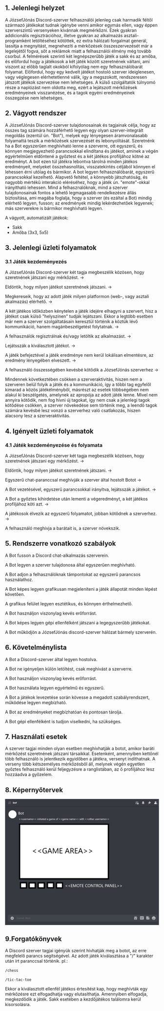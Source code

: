 ## 1. Jelenlegi helyzet

A JózsefJónás Discord-szerver felhasználói jelenleg csak harmadik féltől származó játékokat tudnak igénybe venni amikor egymás ellen, vagy éppen szerverszintű versenyeken kívánnak megmérkőzni. Ezek gyakran addicionális regisztrációhoz, illetve gyakran az alkalmazás asztali-programként letöltéséhez kötöttek, ez extra hálózati forgalmat generál, lassítja a megnyitást, megnehezíti a mérkőzések összeszervezését már a legelejétől fogva, sőt a reklámok miatt a felhasználói élmény még tovább csorbul. A felmérések szerinti két legnépszerűbb játék a sakk és az amőba, és előfordul hogy a játékosok a két játék között szeretnének váltani, ami viszont az előbb taglalt okokból kifolyólag nem egy felhasználóbarát folyamat.
Előfordul, hogy egy kedvelt játékot hostoló szerver ideiglenesen, vagy véglegesen elérhetetlenné válik, így a megszokott, rendszeresen játszott játékok szervezése nem lehetséges. 
A külső szolgáltatók túlnyomó része a naplózást nem oldotta meg, ezért a lejátszott mérkőzések eredményeinek visszanézése, és a tagok egyéni eredményeinek összegzése nem lehetséges. 

## 2. Vágyott rendszer

A JózsefJónás Discord-szerver tulajdonosainak és tagjainak célja, hogy az összes tag számára hozzáférhető legyen egy olyan szerver-integrált megoldás (ezentúl ún. "Bot"), melyek egy lényegesen áramvonalasabb folyamattá teszik a mérkőzések szervezését és lebonyolítását. 
Szeretnénk ha a Bot egyszerűen meghívható lenne a szerverre, ott egyszerű, és könnyen megjegyezhető parancsokkal elindítana és játékot, aminek a végén egyértelműen eldöntené a győztest és a két játékos profiljához kötné az eredményt. A bot ezen túl játékra lebontva tárolná minden játékos eredményeit, melyeket összehasnolítás, visszatekintés céljából könnyen el lehessen érni utólag és bármikor. 
A bot legyen felhasználóbarát, egyszerű parancsokkal kezelhető. Alapvető feltétel, a könnyebb játszhatóság, és nagyobb mértékű interakció eléréséhez, hogy a játék ún. "emote"-okkal irányítható lehessen.
Mind a felhasználóknak, mind a szerver tulajdonosainak fontos a lehető legmagasabb rendelkezésre állás biztosítása, ami magába foglalja, hogy a szerver (és ezáltal a Bot) mindig elérhető legyen, fusson; az eredmények mindig lekérdezhetőek legyenek; más szerverekre is bármikor meghívható legyen.

A vágyott, automatizált játékok:
  * Sakk
  * Amőba (3x3, 5x5)


## 3. Jelenlegi üzleti folyamatok

### 3.1 Játék kezdeményezés

A JózsefJónás Discord-szerver két tagja megbeszélik közösen, hogy szeretnének játszani egy mérkőzést. -> 

Eldöntik, hogy milyen játékot szeretnének játszani. ->

Megkereseik, hogy az adott játék milyen platformon (web-, vagy asztali akalmazás) elérhető. ->

A két játékos időközben kénytelen a játék idejére elhagyni a szervert, hisz a játékot csak külső "helyszínen" tudják lejátszani.
Ekkor a legtöbb esetben már nem a szerver szolgáltatásain keresztül történik a köztük lévő kommunikáció, hanem magánbeszélgetést folytatnak. ->

A felhasználók regisztrálnak és/vagy letöltik az alkalmazást. ->

Lejátsszák a kiválasztott játékot. ->

A játék befejeztével a játék eredménye nem kerül lokálisan elmentésre, az eredmény lényegében elveszett. ->

A felhasználó összességében kevésbé kötődik a JózsefJónás szerverhez ->

Mindennek következtében csökken a szerveraktivitás, hiszen nem a szerveren belül folyik a játék és a kommunikáció, így a többi tag egyfelől kimarad a közös játékélményből, másrészt az esetek többségében nem alakul ki beszélgetés, amelynek az apropója az adott játék lenne. Mivel nem annyira kötődik, nem fog hívni új tagokat, így nem csak a jelenlegi tagok kötődése csökken, a szerver növekedése sem történik meg, a leendő tagok számára kevésbé lesz vonzó a szerverhez való csatlakozás, hiszen alacsony lesz a szerveraktivitás.


## 4. Igényelt üzleti folyamatok

### 4.1 Játék kezdeményezése és folyamata

A JózsefJónás Discord-szerver két tagja megbeszélik közösen, hogy szeretnének játszani egy mérkőzést. -> 

Eldöntik, hogy milyen játékot szeretnének játszani. ->

Egyszerű chat-paranccsal meghívják a szerver által hostolt Botot ->

A Bot vezetésével, egyszerű parancsokkal irányítva, lejátsszák a játékot. ->

A Bot a győztes kihirdetése után lementi a végeredményt, a két játékos profiljához köti azt. ->

A játékosok élvezik az egyszerű folyamatot, jobban kötődnek a szerverhez. ->

A felhasználó meghívja a barátait is, a szerver növekszik.

## 5. Rendszerre vonatkozó szabályok

A Bot fusson a Discord chat-alkalmazás szerverein.

A Bot legyen a szerver tulajdonosa által egyszerűen meghívható.

A Bot adjon a felhasználóknak támpontokat az egyszerű parancsos használathoz.

A Bot képes legyen grafikusan megjeleníteni a játék állapotát minden lépést követően.

A grafikus felület legyen esztétikus, és könnyen érthelmezhető.

A Bot használjon viszonylag kevés erőforrást.

A Bot képes legyen gépi ellenfélként játszani a legegyszerűbb játékokat.

A Bot működjön a JózsefJónás discord-szerver hálózat bármely szerverén.


## 6. Követelménylista

A Bot a Discord-szerver által legyen hostolva.

A Bot ne igényeljen külön letöltést, csak meghívást a szerverre.

A Bot használjon viszonylag kevés erőforrást.

A Bot használata legyen egyértelmű és egyszerű.

A Bot a játékok levezetése során kövesse a megadott szabályrendszert, működése legyen megbízható.

A Bot az eredményeket megbízhatóan és pontosan tárolja.

A Bot gépi ellenfélként is tudjon viselkedni, ha szükséges.


## 7. Használati esetek

A szerver tagjai minden olyan esetben meghívhatják a botot, amikor baráti mérkőzést szeretnének játszani társaikkal. Esetenként, amennyiben kettőnél több felhasználó is jelentkezik egyidőben a játékra, versenyt indíthatnak. A verseny több kétszemélyes mérkőzésből áll, melynek végén egyetlen győztes felhasználó kerül feljegyzésre a ranglistában, az ő profiljához lesz hozzáadva a győzelem.

## 8. Képernyőtervek

![Képernyőterv](/img/discord_bot_sketch.png)

## 9.Forgatókönyvek

A Discord szerver tagjai igényük szerint hívhatják meg a botot, az erre megfelelő parancs segítségével. Az adott játék kiválasztása a "/" karakter után írt paranccsal történik. pl.:
```
/chess
```
```
/tic-tac-toe
```

 Ekkor a kiválasztott ellenfél játékos értesítést kap, hogy meghívták egy mérkőzésre ezt elfogadhatja vagy elutasíthatja. Amennyiben elfogadja, megkezdődik a játék. Sakk esetében a kezdőjátékos találomra kerül kisorsolásra.
